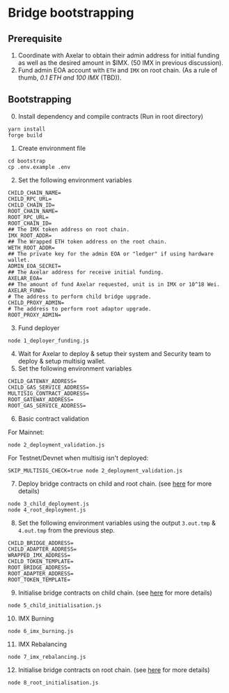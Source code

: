 # Bridge bootstrapping

## Prerequisite
1. Coordinate with Axelar to obtain their admin address for initial funding as well as the desired amount in $IMX. (50 IMX in previous discussion).
2. Fund admin EOA account with `ETH` and `IMX` on root chain. (As a rule of thumb, _0.1 ETH and 100 IMX_ (TBD)).


## Bootstrapping
0. Install dependency and compile contracts (Run in root directory)
```
yarn install
forge build
```
1. Create environment file
```
cd bootstrap
cp .env.example .env
```
2. Set the following environment variables
```
CHILD_CHAIN_NAME=
CHILD_RPC_URL=
CHILD_CHAIN_ID=
ROOT_CHAIN_NAME=
ROOT_RPC_URL=
ROOT_CHAIN_ID=
## The IMX token address on root chain.
IMX_ROOT_ADDR=
## The Wrapped ETH token address on the root chain.
WETH_ROOT_ADDR=
## The private key for the admin EOA or "ledger" if using hardware wallet.
ADMIN_EOA_SECRET=
## The Axelar address for receive initial funding.
AXELAR_EOA=
## The amount of fund Axelar requested, unit is in IMX or 10^18 Wei.
AXELAR_FUND=
# The address to perform child bridge upgrade.
CHILD_PROXY_ADMIN=
# The address to perform root adaptor upgrade.
ROOT_PROXY_ADMIN=
```
3. Fund deployer
```
node 1_deployer_funding.js
```
4. Wait for Axelar to deploy & setup their system and Security team to deploy & setup multisig wallet.
5. Set the following environment variables
```
CHILD_GATEWAY_ADDRESS=
CHILD_GAS_SERVICE_ADDRESS=
MULTISIG_CONTRACT_ADDRESS=
ROOT_GATEWAY_ADDRESS=
ROOT_GAS_SERVICE_ADDRESS=
```
6. Basic contract validation

For Mainnet:
```
node 2_deployment_validation.js
```
For Testnet/Devnet when multisig isn't deployed:
```
SKIP_MULTISIG_CHECK=true node 2_deployment_validation.js
```
7. Deploy bridge contracts on child and root chain. (see [here](../README.md#remote-deployment) for more details)
```
node 3_child_deployment.js
node 4_root_deployment.js
```
8. Set the following environment variables using the output `3.out.tmp` & `4.out.tmp` from the previous step.
```
CHILD_BRIDGE_ADDRESS=
CHILD_ADAPTER_ADDRESS=
WRAPPED_IMX_ADDRESS=
CHILD_TOKEN_TEMPLATE=
ROOT_BRIDGE_ADDRESS=
ROOT_ADAPTER_ADDRESS=
ROOT_TOKEN_TEMPLATE=
```
9. Initialise bridge contracts on child chain. (see [here](../README.md#remote-deployment) for more details)
```
node 5_child_initialisation.js
```
10. IMX Burning
```
node 6_imx_burning.js
```
11. IMX Rebalancing
```
node 7_imx_rebalancing.js
```
12. Initialise bridge contracts on root chain. (see [here](../README.md#remote-deployment) for more details)
```
node 8_root_initialisation.js
```
